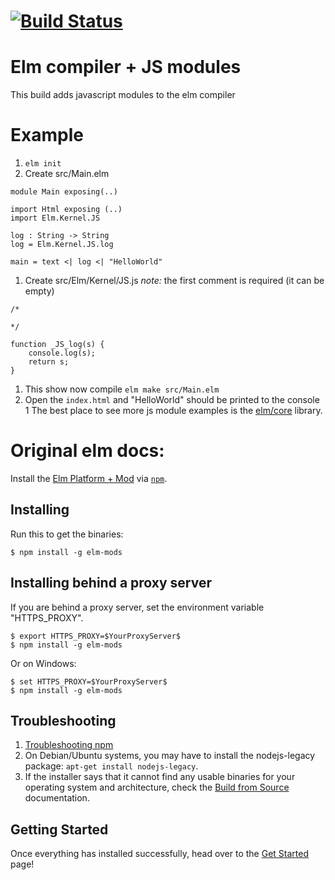 [![Build Status](https://travis-ci.com/m-mullins/compiler.svg?branch=native-modules-0.19.1)](https://travis-ci.com/m-mullins/compiler)
===============

# Elm compiler + JS modules 
This build adds javascript modules to the elm compiler

# Example

1. `elm init`
1. Create src/Main.elm
```
module Main exposing(..)

import Html exposing (..)
import Elm.Kernel.JS

log : String -> String
log = Elm.Kernel.JS.log

main = text <| log <| "HelloWorld"
```
1. Create src/Elm/Kernel/JS.js _note:_ the first comment is required (it can be empty)
```
/*

*/

function _JS_log(s) {
    console.log(s);
    return s;
}
```
1. This show now compile `elm make src/Main.elm`
1. Open the `index.html` and "HelloWorld" should be printed to the console
1 The best place to see more js module examples is the [elm/core](https://github.com/elm/core/tree/1.0.2/src/Elm/Kernel) library.
# Original elm docs: 

Install the [Elm Platform + Mod](https://github.com/elm-lang/elm-platform) via [`npm`](https://www.npmjs.com).

## Installing

Run this to get the binaries:

```
$ npm install -g elm-mods
```

## Installing behind a proxy server

If you are behind a proxy server, set the environment variable "HTTPS_PROXY".

```
$ export HTTPS_PROXY=$YourProxyServer$
$ npm install -g elm-mods
```

Or on Windows:

```
$ set HTTPS_PROXY=$YourProxyServer$
$ npm install -g elm-mods
```

## Troubleshooting

1. [Troubleshooting npm](https://github.com/npm/npm/wiki/Troubleshooting)
2. On Debian/Ubuntu systems, you may have to install the nodejs-legacy package: `apt-get install nodejs-legacy`.
3. If the installer says that it cannot find any usable binaries for your operating system and architecture, check the [Build from Source](https://github.com/elm-lang/elm-platform/blob/master/README.md#build-from-source) documentation.

## Getting Started

Once everything has installed successfully, head over to the [Get Started](http://elm-lang.org/Get-Started.elm) page!
